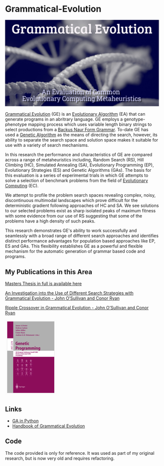 # Grammatical-Evolution
![Publications](https://github.com/johnosbb/Grammatical-Evolution/blob/main/ga.png?raw=true)

[Grammatical Evolution](https://en.wikipedia.org/wiki/Grammatical_evolution) (GE) is an [Evolutionary Algorithm](https://en.wikipedia.org/wiki/Evolutionary_algorithm#:~:text=In%20computational%20intelligence%20(CI)%2C,mutation%2C%20recombination%2C%20and%20selection.) (EA) that can generate programs in an abritrary language. GE employs a genotype-phenotype mapping process which uses variable length binary strings to select productions from a [Backus Naur Form Grammar](https://en.wikipedia.org/wiki/Backus%E2%80%93Naur_form). To-date GE has used a [Genetic Algorithm](https://en.wikipedia.org/wiki/Genetic_algorithm) as the means of directing the search, however, its ability to separate the search space and solution space makes it suitable for use with a variety of search mechanisms.

In this research the performance and characteristics of GE are compared across a range of metaheuristics including, Random Search (RS), Hill Climbing (HC), Simulated Annealing (SA), Evolutionary Programming (EP), Evolutionary Strategies (ES) and Genetic Algorithms (GAs). The basis for this evaluation is a series of experimental trials in which GE attempts to solve a selection of benchmark problems from the field of [Evolutionary Computing](https://en.wikipedia.org/wiki/Evolutionary_computation) (EC).

We attempt to profile the problem search spaces revealing complex, noisy, discontinuous multimodal landscapes which prove difficult for the deterministic gradient following approaches of HC and SA. We see solutions to our selected problems exist as sharp isolated peaks of maximum fitness with some evidence from our use of RS suggesting that some of the problems have a high density of such peaks.

This research demonstrates GE's ability to work successfully and seamlessly with a broad range of different search approaches and identifies  distinct performance advantages for population based approaches like EP, ES and GAs. This flexibility establishes GE as a powerful and flexible mechanism for the automatic generation of grammar based code and programs. 




## My Publications in this Area
[Masters Thesis in full is available here](https://github.com/johnosbb/Grammatical-Evolution/blob/main/Masters_2001.pdf)

[An Investigation into the Use of Different Search Strategies with Grammatical Evolution - John O’Sullivan and Conor Ryan](https://link.springer.com/chapter/10.1007/3-540-45984-7_26)

[Ripple Crossover in Grammatical Evolution  - John O’Sullivan and Conor Ryan](https://github.com/johnosbb/Grammatical-Evolution/blob/main/paper.pdf)

![Publications](https://github.com/johnosbb/Grammatical-Evolution/blob/main/gp.png?raw=true)


## Links
- [GA in Python](https://towardsdatascience.com/introducing-geneal-a-genetic-algorithm-python-library-db69abfc212c)
- [Handbook of Grammatical Evolution](https://link.springer.com/book/10.1007/978-3-319-78717-6)

## Code
The code provided is only for reference. It was used as part of my original research, but is now very old and requires refactoring.
